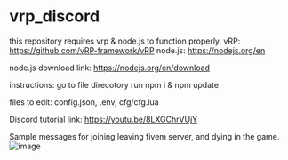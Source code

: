 # vrp_discord
this repository requires vrp & node.js to function properly.
vRP: https://github.com/vRP-framework/vRP
node.js: https://nodejs.org/en

node.js download link:
  https://nodejs.org/en/download

instructions:
  go to file direcotory
  run npm i & npm update

files to edit:
  config.json,
  .env,
  cfg/cfg.lua

Discord tutorial link:
  https://youtu.be/8LXGChrVUjY

Sample messages for joining leaving fivem server, and dying in the game.
![image](https://github.com/Boss-Man-Dev/vrp_discord/assets/54071671/a5754263-60a9-458e-8b85-ed02408a145c)

